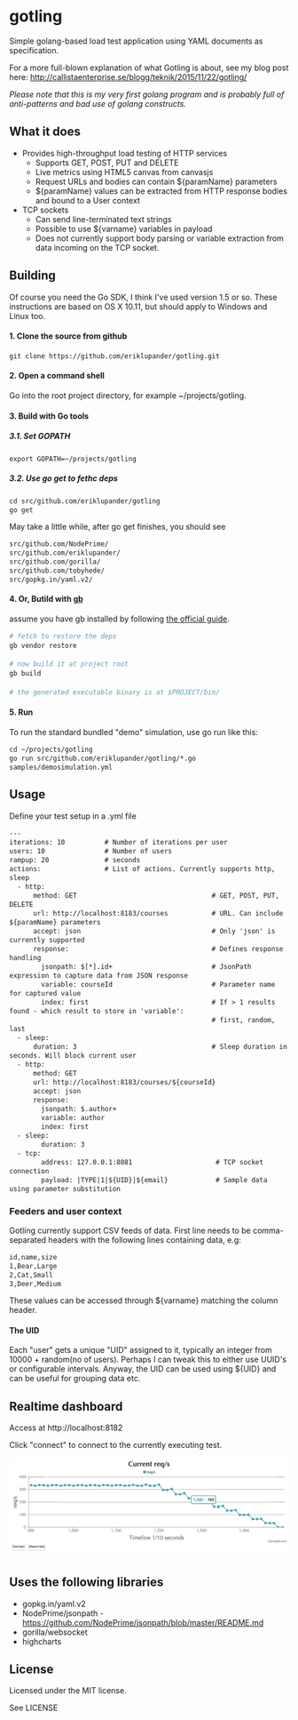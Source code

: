 # gotling
Simple golang-based load test application using YAML documents as specification.

For a more full-blown explanation of what Gotling is about, see my blog post here: http://callistaenterprise.se/blogg/teknik/2015/11/22/gotling/

_Please note that this is my very first golang program and is probably full of anti-patterns and bad use of golang constructs._

## What it does
- Provides high-throughput load testing of HTTP services
    - Supports GET, POST, PUT and DELETE
    - Live metrics using HTML5 canvas from canvasjs
    - Request URLs and bodies can contain ${paramName} parameters
    - ${paramName} values can be extracted from HTTP response bodies and bound to a User context
- TCP sockets
    - Can send line-terminated text strings
    - Possible to use ${varname} variables in payload
    - Does not currently support body parsing or variable extraction from data incoming on the TCP socket.

## Building

Of course you need the Go SDK, I think I've used version 1.5 or so. These instructions are based on OS X 10.11, but should apply to Windows and Linux too.

#### 1. Clone the source from github
    git clone https://github.com/eriklupander/gotling.git
    
#### 2. Open a command shell 
Go into the root project directory, for example ~/projects/gotling.

#### 3. Build with Go tools

##### 3.1. Set GOPATH

    export GOPATH=~/projects/gotling
    
##### 3.2. Use go get to fethc deps

    cd src/github.com/eriklupander/gotling
    go get
    
May take a little while, after go get finishes, you should see 

    src/github.com/NodePrime/
    src/github.com/eriklupander/
    src/github.com/gorilla/
    src/github.com/tobyhede/
    src/gopkg.in/yaml.v2/
    

#### 4. Or, Butild with [gb](https://getgb.io)

assume you have gb installed by following [the official guide](https://getgb.io).

```bash
# fetch to restore the deps
gb vendor restore

# now build it at project root
gb build

# the generated executable binary is at $PROJECT/bin/
```

#### 5. Run

To run the standard bundled "demo" simulation, use go run like this:

    cd ~/projects/gotling
    go run src/github.com/eriklupander/gotling/*.go samples/demosimulation.yml
    


## Usage
Define your test setup in a .yml file

    ---
    iterations: 10          # Number of iterations per user
    users: 10               # Number of users
    rampup: 20              # seconds
    actions:                # List of actions. Currently supports http, sleep
      - http:
          method: GET                                  # GET, POST, PUT, DELETE
          url: http://localhost:8183/courses           # URL. Can include ${paramName} parameters
          accept: json                                 # Only 'json' is currently supported
          response:                                    # Defines response handling
            jsonpath: $[*].id+                         # JsonPath expression to capture data from JSON response
            variable: courseId                         # Parameter name for captured value
            index: first                               # If > 1 results found - which result to store in 'variable': 
                                                       # first, random, last
      - sleep:
          duration: 3                                  # Sleep duration in seconds. Will block current user
      - http:
          method: GET
          url: http://localhost:8183/courses/${courseId}
          accept: json
          response:
            jsonpath: $.author+
            variable: author
            index: first
      - sleep:
            duration: 3
      - tcp:
            address: 127.0.0.1:8081                     # TCP socket connection
            payload: |TYPE|1|${UID}|${email}            # Sample data using parameter substitution

### Feeders and user context
Gotling currently support CSV feeds of data. First line needs to be comma-separated headers with the following lines containing data, e.g:

    id,name,size
    1,Bear,Large
    2,Cat,Small
    3,Deer,Medium
    
These values can be accessed through ${varname} matching the column header.

#### The UID
Each "user" gets a unique "UID" assigned to it, typically an integer from 10000 + random(no of users). Perhaps I can tweak this to either use UUID's or configurable intervals. Anyway, the UID can be used using ${UID} and can be useful for grouping data etc.



## Realtime dashboard
Access at http://localhost:8182

Click "connect" to connect to the currently executing test.

![Gotling dashboard](gotling-dashboard.png)

## Uses the following libraries
- gopkg.in/yaml.v2
- NodePrime/jsonpath - https://github.com/NodePrime/jsonpath/blob/master/README.md
- gorilla/websocket
- highcharts

## License
Licensed under the MIT license.

See LICENSE
